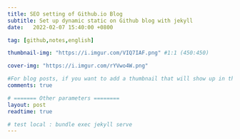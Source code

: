 ```yaml
---
title: SEO setting of Github.io Blog
subtitle: Set up dynamic static on Github blog with jekyll
date:   2022-02-07 15:40:00 +0800

tag: [github,notes,english]

thumbnail-img: "https://i.imgur.com/VIQ7IAF.png" #1:1 (450:450)

cover-img: "https://i.imgur.com/rYVwo4W.png"

#For blog posts, if you want to add a thumbnail that will show up in the feed, use thumbnail-img: /path/to/image. If no thumbnail is provided, then cover-img will be used as the thumbnail. You can use thumbnail-img: "" to disable a thumbnail.
comments: true

# ======= Other parameters ========
layout: post
readtime: true

# test local : bundle exec jekyll serve
---
```

